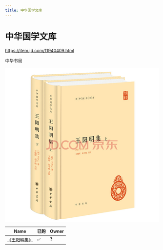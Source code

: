```yaml
---
title: 中华国学文库
---
```


# 中华国学文库

https://item.jd.com/11940409.html

中华书局

![400](assets/Pasted%20image%2020220510115716.png)

| Name                                              | 已购 | Owner |
| ------------------------------------------------- | ---- | ----- |
| [《王阳明集》](https://item.jd.com/11940409.html) | ✅   | ❓    | 
